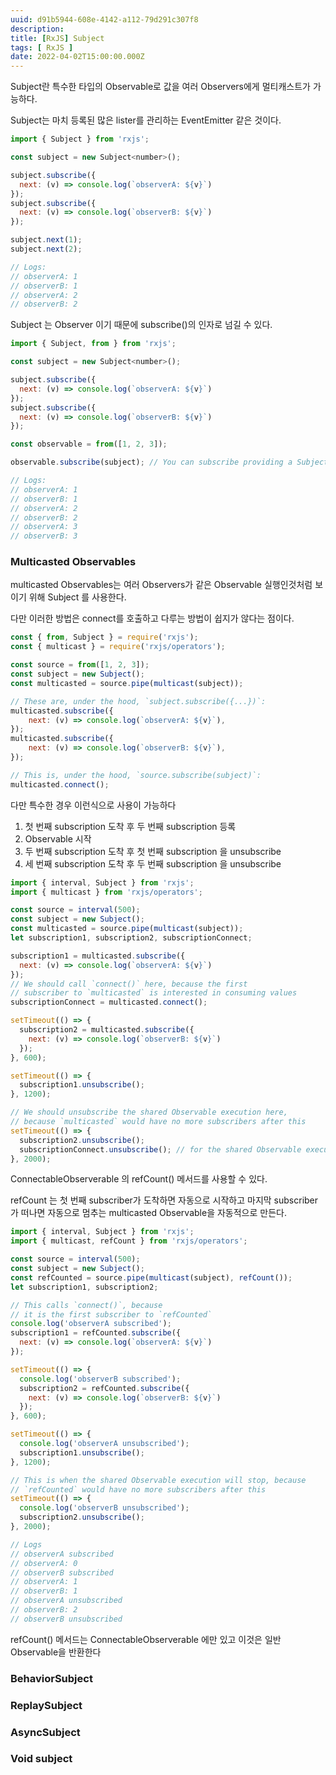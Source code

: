 ```yaml
---
uuid: d91b5944-608e-4142-a112-79d291c307f8
description: 
title: [RxJS] Subject
tags: [ RxJS ]
date: 2022-04-02T15:00:00.000Z
---
```









Subject란 특수한 타입의 Observable로 값을 여러 Observers에게 멀티캐스트가 가능하다.

Subject는 마치 등록된 많은 lister를 관리하는 EventEmitter 같은 것이다.

```jsx
import { Subject } from 'rxjs';

const subject = new Subject<number>();

subject.subscribe({
  next: (v) => console.log(`observerA: ${v}`)
});
subject.subscribe({
  next: (v) => console.log(`observerB: ${v}`)
});

subject.next(1);
subject.next(2);

// Logs:
// observerA: 1
// observerB: 1
// observerA: 2
// observerB: 2
```

Subject 는 Observer 이기 때문에 subscribe()의 인자로 넘길 수 있다.

```jsx
import { Subject, from } from 'rxjs';

const subject = new Subject<number>();

subject.subscribe({
  next: (v) => console.log(`observerA: ${v}`)
});
subject.subscribe({
  next: (v) => console.log(`observerB: ${v}`)
});

const observable = from([1, 2, 3]);

observable.subscribe(subject); // You can subscribe providing a Subject

// Logs:
// observerA: 1
// observerB: 1
// observerA: 2
// observerB: 2
// observerA: 3
// observerB: 3
```

### Multicasted Observables

multicasted Observables는 여러 Observers가 같은 Observable 실행인것처럼 보이기 위해 Subject 를 사용한다.

다만 이러한 방법은 connect를 호출하고 다루는 방법이 쉽지가 않다는 점이다.

```jsx
const { from, Subject } = require('rxjs');
const { multicast } = require('rxjs/operators');

const source = from([1, 2, 3]);
const subject = new Subject();
const multicasted = source.pipe(multicast(subject));

// These are, under the hood, `subject.subscribe({...})`:
multicasted.subscribe({
    next: (v) => console.log(`observerA: ${v}`),
});
multicasted.subscribe({
    next: (v) => console.log(`observerB: ${v}`),
});

// This is, under the hood, `source.subscribe(subject)`:
multicasted.connect();
```

다만 특수한 경우 이런식으로 사용이 가능하다

1. 첫 번째 subscription 도착 후 두 번째 subscription 등록
2. Observable 시작
3. 두 번째 subscription 도착 후 첫 번째 subscription 을 unsubscribe
4. 세 번째 subscription 도착 후 두 번째 subscription 을 unsubscribe

```jsx
import { interval, Subject } from 'rxjs';
import { multicast } from 'rxjs/operators';

const source = interval(500);
const subject = new Subject();
const multicasted = source.pipe(multicast(subject));
let subscription1, subscription2, subscriptionConnect;

subscription1 = multicasted.subscribe({
  next: (v) => console.log(`observerA: ${v}`)
});
// We should call `connect()` here, because the first
// subscriber to `multicasted` is interested in consuming values
subscriptionConnect = multicasted.connect();

setTimeout(() => {
  subscription2 = multicasted.subscribe({
    next: (v) => console.log(`observerB: ${v}`)
  });
}, 600);

setTimeout(() => {
  subscription1.unsubscribe();
}, 1200);

// We should unsubscribe the shared Observable execution here,
// because `multicasted` would have no more subscribers after this
setTimeout(() => {
  subscription2.unsubscribe();
  subscriptionConnect.unsubscribe(); // for the shared Observable execution
}, 2000);
```

ConnectableObserverable 의 refCount() 메서드를 사용할 수 있다.

refCount 는 첫 번째 subscriber가 도착하면 자동으로 시작하고 마지막 subscriber가 떠나면 자동으로 멈추는 multicasted Observable을 자동적으로 만든다.

```jsx
import { interval, Subject } from 'rxjs';
import { multicast, refCount } from 'rxjs/operators';

const source = interval(500);
const subject = new Subject();
const refCounted = source.pipe(multicast(subject), refCount());
let subscription1, subscription2;

// This calls `connect()`, because
// it is the first subscriber to `refCounted`
console.log('observerA subscribed');
subscription1 = refCounted.subscribe({
  next: (v) => console.log(`observerA: ${v}`)
});

setTimeout(() => {
  console.log('observerB subscribed');
  subscription2 = refCounted.subscribe({
    next: (v) => console.log(`observerB: ${v}`)
  });
}, 600);

setTimeout(() => {
  console.log('observerA unsubscribed');
  subscription1.unsubscribe();
}, 1200);

// This is when the shared Observable execution will stop, because
// `refCounted` would have no more subscribers after this
setTimeout(() => {
  console.log('observerB unsubscribed');
  subscription2.unsubscribe();
}, 2000);

// Logs
// observerA subscribed
// observerA: 0
// observerB subscribed
// observerA: 1
// observerB: 1
// observerA unsubscribed
// observerB: 2
// observerB unsubscribed
```

refCount() 메서드는 ConnectableObserverable 에만 있고 이것은 일반 Observable을 반환한다

### BehaviorSubject

### ReplaySubject

### AsyncSubject

### Void subject